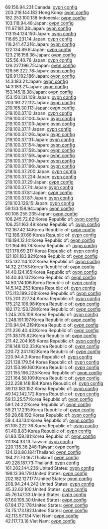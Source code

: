 69.156.94.231:Canada: [ovpn config](vpn/69_156_94_231.ovpn)  
203.218.144.182:Hong Kong: [ovpn config](vpn/203_218_144_182.ovpn)  
182.253.100.138:Indonesia: [ovpn config](vpn/182_253_100_138.ovpn)  
103.118.94.48:Japan: [ovpn config](vpn/103_118_94_48.ovpn)  
111.67.181.28:Japan: [ovpn config](vpn/111_67_181_28.ovpn)  
113.154.124.150:Japan: [ovpn config](vpn/113_154_124_150.ovpn)  
116.65.231.14:Japan: [ovpn config](vpn/116_65_231_14.ovpn)  
118.241.47.216:Japan: [ovpn config](vpn/118_241_47_216.ovpn)  
122.134.89.8:Japan: [ovpn config](vpn/122_134_89_8.ovpn)  
123.216.158.36:Japan: [ovpn config](vpn/123_216_158_36.ovpn)  
125.56.40.76:Japan: [ovpn config](vpn/125_56_40_76.ovpn)  
126.227.196.75:Japan: [ovpn config](vpn/126_227_196_75.ovpn)  
126.56.222.78:Japan: [ovpn config](vpn/126_56_222_78.ovpn)  
126.91.192.186:Japan: [ovpn config](vpn/126_91_192_186.ovpn)  
14.3.183.21:Japan: [ovpn config](vpn/14_3_183_21.ovpn)  
14.3.183.21:Japan: [ovpn config](vpn/14_3_183_21.ovpn)  
153.145.18.38:Japan: [ovpn config](vpn/153_145_18_38.ovpn)  
153.150.131.109:Japan: [ovpn config](vpn/153_150_131_109.ovpn)  
203.181.22.112:Japan: [ovpn config](vpn/203_181_22_112.ovpn)  
210.165.30.113:Japan: [ovpn config](vpn/210_165_30_113.ovpn)  
219.100.37.10:Japan: [ovpn config](vpn/219_100_37_10.ovpn)  
219.100.37.100:Japan: [ovpn config](vpn/219_100_37_100.ovpn)  
219.100.37.103:Japan: [ovpn config](vpn/219_100_37_103.ovpn)  
219.100.37.11:Japan: [ovpn config](vpn/219_100_37_11.ovpn)  
219.100.37.126:Japan: [ovpn config](vpn/219_100_37_126.ovpn)  
219.100.37.131:Japan: [ovpn config](vpn/219_100_37_131.ovpn)  
219.100.37.154:Japan: [ovpn config](vpn/219_100_37_154.ovpn)  
219.100.37.158:Japan: [ovpn config](vpn/219_100_37_158.ovpn)  
219.100.37.159:Japan: [ovpn config](vpn/219_100_37_159.ovpn)  
219.100.37.190:Japan: [ovpn config](vpn/219_100_37_190.ovpn)  
219.100.37.196:Japan: [ovpn config](vpn/219_100_37_196.ovpn)  
219.100.37.200:Japan: [ovpn config](vpn/219_100_37_200.ovpn)  
219.100.37.224:Japan: [ovpn config](vpn/219_100_37_224.ovpn)  
219.100.37.29:Japan: [ovpn config](vpn/219_100_37_29.ovpn)  
219.100.37.74:Japan: [ovpn config](vpn/219_100_37_74.ovpn)  
219.100.37.81:Japan: [ovpn config](vpn/219_100_37_81.ovpn)  
219.100.37.87:Japan: [ovpn config](vpn/219_100_37_87.ovpn)  
219.103.126.15:Japan: [ovpn config](vpn/219_103_126_15.ovpn)  
59.133.158.94:Japan: [ovpn config](vpn/59_133_158_94.ovpn)  
60.108.255.235:Japan: [ovpn config](vpn/60_108_255_235.ovpn)  
106.245.72.62:Korea Republic of: [ovpn config](vpn/106_245_72_62.ovpn)  
106.251.163.49:Korea Republic of: [ovpn config](vpn/106_251_163_49.ovpn)  
112.167.42.14:Korea Republic of: [ovpn config](vpn/112_167_42_14.ovpn)  
112.186.97.66:Korea Republic of: [ovpn config](vpn/112_186_97_66.ovpn)  
119.194.12.14:Korea Republic of: [ovpn config](vpn/119_194_12_14.ovpn)  
121.164.96.78:Korea Republic of: [ovpn config](vpn/121_164_96_78.ovpn)  
121.178.69.217:Korea Republic of: [ovpn config](vpn/121_178_69_217.ovpn)  
121.181.183.82:Korea Republic of: [ovpn config](vpn/121_181_183_82.ovpn)  
125.132.114.102:Korea Republic of: [ovpn config](vpn/125_132_114_102.ovpn)  
14.32.27.153:Korea Republic of: [ovpn config](vpn/14_32_27_153.ovpn)  
14.40.124.165:Korea Republic of: [ovpn config](vpn/14_40_124_165.ovpn)  
14.40.40.132:Korea Republic of: [ovpn config](vpn/14_40_40_132.ovpn)  
14.50.174.106:Korea Republic of: [ovpn config](vpn/14_50_174_106.ovpn)  
14.5.142.253:Korea Republic of: [ovpn config](vpn/14_5_142_253.ovpn)  
175.113.189.208:Korea Republic of: [ovpn config](vpn/175_113_189_208.ovpn)  
175.201.227.34:Korea Republic of: [ovpn config](vpn/175_201_227_34.ovpn)  
175.212.106.98:Korea Republic of: [ovpn config](vpn/175_212_106_98.ovpn)  
182.172.153.128:Korea Republic of: [ovpn config](vpn/182_172_153_128.ovpn)  
1.245.205.109:Korea Republic of: [ovpn config](vpn/1_245_205_109.ovpn)  
1.248.191.197:Korea Republic of: [ovpn config](vpn/1_248_191_197.ovpn)  
210.94.94.219:Korea Republic of: [ovpn config](vpn/210_94_94_219.ovpn)  
211.226.40.43:Korea Republic of: [ovpn config](vpn/211_226_40_43.ovpn)  
211.38.175.82:Korea Republic of: [ovpn config](vpn/211_38_175_82.ovpn)  
211.42.204.165:Korea Republic of: [ovpn config](vpn/211_42_204_165.ovpn)  
218.148.132.33:Korea Republic of: [ovpn config](vpn/218_148_132_33.ovpn)  
220.72.241.162:Korea Republic of: [ovpn config](vpn/220_72_241_162.ovpn)  
220.94.4.3:Korea Republic of: [ovpn config](vpn/220_94_4_3.ovpn)  
221.138.179.54:Korea Republic of: [ovpn config](vpn/221_138_179_54.ovpn)  
221.153.99.160:Korea Republic of: [ovpn config](vpn/221_153_99_160.ovpn)  
221.155.166.225:Korea Republic of: [ovpn config](vpn/221_155_166_225.ovpn)  
221.164.58.109:Korea Republic of: [ovpn config](vpn/221_164_58_109.ovpn)  
222.238.148.184:Korea Republic of: [ovpn config](vpn/222_238_148_184.ovpn)  
39.113.183.152:Korea Republic of: [ovpn config](vpn/39_113_183_152.ovpn)  
49.142.142.172:Korea Republic of: [ovpn config](vpn/49_142_142_172.ovpn)  
59.13.25.57:Korea Republic of: [ovpn config](vpn/59_13_25_57.ovpn)  
59.1.24.22:Korea Republic of: [ovpn config](vpn/59_1_24_22.ovpn)  
59.21.17.235:Korea Republic of: [ovpn config](vpn/59_21_17_235.ovpn)  
59.28.68.192:Korea Republic of: [ovpn config](vpn/59_28_68_192.ovpn)  
59.4.43.134:Korea Republic of: [ovpn config](vpn/59_4_43_134.ovpn)  
61.105.222.36:Korea Republic of: [ovpn config](vpn/61_105_222_36.ovpn)  
61.40.8.83:Korea Republic of: [ovpn config](vpn/61_40_8_83.ovpn)  
61.83.158.181:Korea Republic of: [ovpn config](vpn/61_83_158_181.ovpn)  
111.184.33.13:Taiwan: [ovpn config](vpn/111_184_33_13.ovpn)  
220.135.38.248:Taiwan: [ovpn config](vpn/220_135_38_248.ovpn)  
124.120.80.184:Thailand: [ovpn config](vpn/124_120_80_184.ovpn)  
184.22.70.167:Thailand: [ovpn config](vpn/184_22_70_167.ovpn)  
49.228.187.73:Thailand: [ovpn config](vpn/49_228_187_73.ovpn)  
161.202.144.236:United States: [ovpn config](vpn/161_202_144_236.ovpn)  
198.13.36.179:United States: [ovpn config](vpn/198_13_36_179.ovpn)  
202.182.127.177:United States: [ovpn config](vpn/202_182_127_177.ovpn)  
208.94.244.242:United States: [ovpn config](vpn/208_94_244_242.ovpn)  
45.32.62.100:United States: [ovpn config](vpn/45_32_62_100.ovpn)  
45.76.147.33:United States: [ovpn config](vpn/45_76_147_33.ovpn)  
67.60.195.30:United States: [ovpn config](vpn/67_60_195_30.ovpn)  
67.84.172.178:United States: [ovpn config](vpn/67_84_172_178.ovpn)  
74.75.173.182:United States: [ovpn config](vpn/74_75_173_182.ovpn)  
42.113.57.134:Viet Nam: [ovpn config](vpn/42_113_57_134.ovpn)  
42.117.73.16:Viet Nam: [ovpn config](vpn/42_117_73_16.ovpn)  
